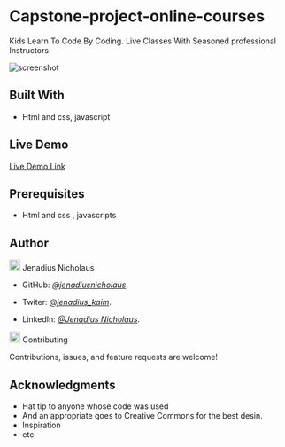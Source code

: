 # Capstone-project-online-courses

Kids Learn To Code By Coding. Live Classes With Seasoned professional Instructors

![screenshot](assets/img/mobileversion.png)

## Built With

- Html and css, javascript

## Live Demo

[Live Demo Link](https://jenadiusnicholaus.github.io/my-portfolio-site/)

## Prerequisites

- Html and css , javascripts

## Author

<img src="https://github.githubassets.com/images/icons/emoji/unicode/1f464.png" width="20" height=" 20" /> Jenadius Nicholaus

- GitHub: *[@jenadiusnicholaus](https://github.com/jenadiusnicholaus/)*.

- Twiter: *[@jenadius_kaim](https://twitter.com/jenadius_kaim)*.

- LinkedIn: *[@Jenadius Nicholaus](https://www.linkedin.com/in/jenadius-nicholaus-73126819b/)*.

<img src="https://github.githubassets.com/images/icons/emoji/unicode/1f91d.png" width="20" height=" 20" /> Contributing

 Contributions, issues, and feature requests are welcome!

## Acknowledgments

- Hat tip to anyone whose code was used
- And an appropriate  goes to  Creative Commons for the best desin.  
- Inspiration
- etc